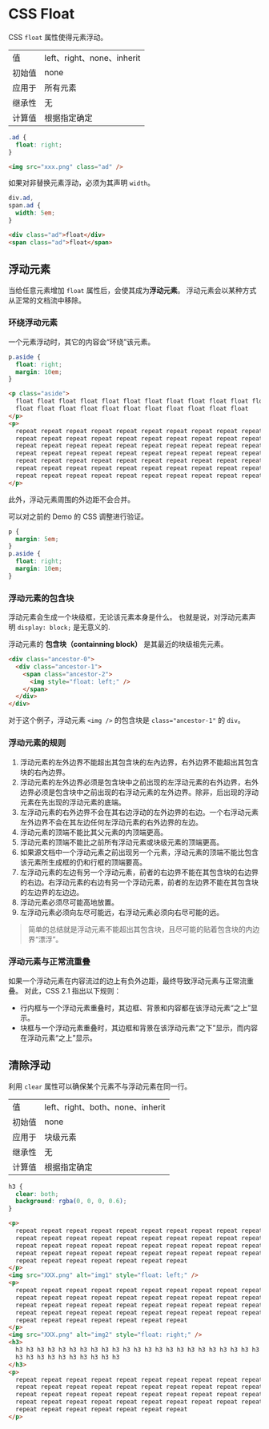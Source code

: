 # CSS Float

CSS `float` 属性使得元素浮动。

|        |                            |
| ------ | -------------------------- |
| 值     | left、right、none、inherit |
| 初始值 | none                       |
| 应用于 | 所有元素                   |
| 继承性 | 无                         |
| 计算值 | 根据指定确定               |

```css
.ad {
  float: right;
}
```

```html
<img src="xxx.png" class="ad" />
```

如果对非替换元素浮动，必须为其声明 `width`。

```css
div.ad,
span.ad {
  width: 5em;
}
```

```html
<div class="ad">float</div>
<span class="ad">float</span>
```

## 浮动元素

当给任意元素增加 `float` 属性后，会使其成为**浮动元素**。
浮动元素会以某种方式从正常的文档流中移除。

### 环绕浮动元素

一个元素浮动时，其它的内容会“环绕”该元素。

```css
p.aside {
  float: right;
  margin: 10em;
}
```

```html
<p class="aside">
  float float float float float float float float float float float float float
  float float float float float float float float float float float
</p>
<p>
  repeat repeat repeat repeat repeat repeat repeat repeat repeat repeat repeat
  repeat repeat repeat repeat repeat repeat repeat repeat repeat repeat repeat
  repeat repeat repeat repeat repeat repeat repeat repeat repeat repeat repeat
  repeat repeat repeat repeat repeat repeat repeat repeat repeat repeat repeat
  repeat repeat repeat repeat repeat repeat repeat repeat repeat repeat repeat
  repeat repeat repeat repeat repeat repeat repeat repeat repeat repeat repeat
  repeat repeat repeat repeat repeat repeat repeat repeat repeat repeat
</p>
```

此外，浮动元素周围的外边距不会合并。

可以对之前的 Demo 的 CSS 调整进行验证。

```css
p {
  margin: 5em;
}
p.aside {
  float: right;
  margin: 10em;
}
```

### 浮动元素的包含块

浮动元素会生成一个块级框，无论该元素本身是什么。
也就是说，对浮动元素声明 `display: block;` 是无意义的.

浮动元素的 **包含块（containning block）** 是其最近的块级祖先元素。

```html
<div class="ancestor-0">
  <div class="ancestor-1">
    <span class="ancestor-2">
      <img style="float: left;" />
    </span>
  </div>
</div>
```

对于这个例子，浮动元素 `<img />` 的包含块是 `class="ancestor-1"` 的 `div`。

### 浮动元素的规则

1. 浮动元素的左外边界不能超出其包含块的左內边界，右外边界不能超出其包含块的右內边界。
2. 浮动元素的左外边界必须是包含块中之前出现的左浮动元素的右外边界，右外边界必须是包含块中之前出现的右浮动元素的左外边界。除非，后出现的浮动元素在先出现的浮动元素的底端。
3. 左浮动元素的右外边界不会在其右边浮动的左外边界的右边。一个右浮动元素左外边界不会在其左边任何左浮动元素的右外边界的左边。
4. 浮动元素的顶端不能比其父元素的内顶端更高。
5. 浮动元素的顶端不能比之前所有浮动元素或块级元素的顶端更高。
6. 如果源文档中一个浮动元素之前出现另一个元素，浮动元素的顶端不能比包含该元素所生成框的仍和行框的顶端要高。
7. 左浮动元素的左边有另一个浮动元素，前者的右边界不能在其包含块的右边界的右边。右浮动元素的右边有另一个浮动元素，前者的左边界不能在其包含块的左边界的左边边。
8. 浮动元素必须尽可能高地放置。
9. 左浮动元素必须向左尽可能远，右浮动元素必须向右尽可能的远。

> 简单的总结就是浮动元素不能超出其包含块，且尽可能的贴着包含块的内边界“漂浮”。

### 浮动元素与正常流重叠

如果一个浮动元素在内容流过的边上有负外边距，最终导致浮动元素与正常流重叠。
对此，CSS 2.1 指出以下规则：

- 行内框与一个浮动元素重叠时，其边框、背景和内容都在该浮动元素“之上”显示。
- 块框与一个浮动元素重叠时，其边框和背景在该浮动元素“之下”显示，而内容在浮动元素“之上”显示。

## 清除浮动

利用 `clear` 属性可以确保某个元素不与浮动元素在同一行。

|        |                                  |
| ------ | -------------------------------- |
| 值     | left、right、both、none、inherit |
| 初始值 | none                             |
| 应用于 | 块级元素                         |
| 继承性 | 无                               |
| 计算值 | 根据指定确定                     |

```css
h3 {
  clear: both;
  background: rgba(0, 0, 0, 0.6);
}
```

```html
<p>
  repeat repeat repeat repeat repeat repeat repeat repeat repeat repeat repeat
  repeat repeat repeat repeat repeat repeat repeat repeat repeat repeat repeat
  repeat repeat repeat repeat repeat repeat repeat repeat repeat repeat repeat
  repeat repeat repeat repeat repeat repeat repeat repeat repeat repeat repeat
  repeat repeat repeat repeat repeat repeat repeat
</p>
<img src="XXX.png" alt="img1" style="float: left;" />
<p>
  repeat repeat repeat repeat repeat repeat repeat repeat repeat repeat repeat
  repeat repeat repeat repeat repeat repeat repeat repeat repeat repeat repeat
  repeat repeat repeat repeat repeat repeat repeat repeat repeat repeat repeat
  repeat repeat repeat repeat repeat repeat repeat repeat repeat repeat repeat
  repeat repeat repeat repeat repeat repeat repeat
</p>
<img src="XXX.png" alt="img2" style="float: right;" />
<h3>
  h3 h3 h3 h3 h3 h3 h3 h3 h3 h3 h3 h3 h3 h3 h3 h3 h3 h3 h3 h3 h3 h3 h3 h3 h3 h3
  h3 h3 h3 h3 h3 h3 h3 h3 h3 h3
</h3>
<p>
  repeat repeat repeat repeat repeat repeat repeat repeat repeat repeat repeat
  repeat repeat repeat repeat repeat repeat repeat repeat repeat repeat repeat
  repeat repeat repeat repeat repeat repeat repeat repeat repeat repeat repeat
  repeat repeat repeat repeat repeat repeat repeat repeat repeat repeat repeat
  repeat repeat repeat repeat repeat repeat repeat
</p>
```
